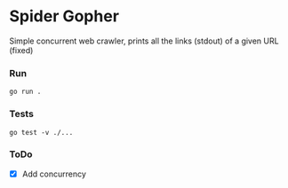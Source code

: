 # Spider Gopher

Simple concurrent web crawler, prints all the links (stdout) of a given URL (fixed)

### Run
```
go run .
```

### Tests
```
go test -v ./...
```

### ToDo
- [x] Add concurrency

